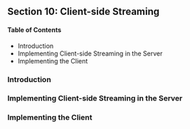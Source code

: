 ## Section 10: Client-side Streaming

#### Table of Contents
- Introduction
- Implementing Client-side Streaming in the Server
- Implementing the Client


### Introduction



### Implementing Client-side Streaming in the Server



### Implementing the Client


